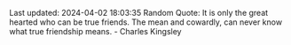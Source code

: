 Last updated: 2024-04-02 18:03:35
Random Quote: It is only the great hearted who can be true friends. The mean and cowardly, can never know what true friendship means. - Charles Kingsley
